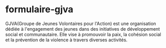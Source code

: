 # formulaire-gjva
GJVA(Groupe de Jeunes Volontaires pour l'Action) est une organisation dédiée à l'engagement des jeunes dans des initiatives de développement social et communautaire. Elle vise à promouvoir la paix, la cohésion social et la prévention de la violence à travers diverses activités.
